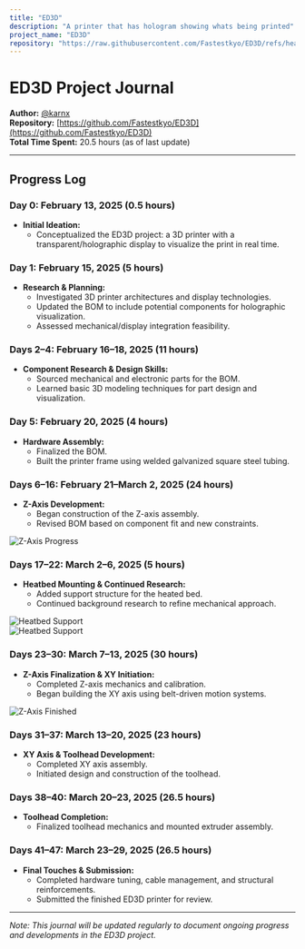 ```yaml
---
title: "ED3D"
description: "A printer that has hologram showing whats being printed"
project_name: "ED3D"
repository: "https://raw.githubusercontent.com/Fastestkyo/ED3D/refs/heads/main/journal.md"
---
```

# ED3D Project Journal

**Author:** [@karnx](https://github.com/Fastestkyo)  
**Repository:** [https://github.com/Fastestkyo/ED3D](https://github.com/Fastestkyo/ED3D)  
**Total Time Spent:** 20.5 hours (as of last update)

---



## Progress Log

### Day 0: February 13, 2025 (0.5 hours)
- **Initial Ideation:**
  - Conceptualized the ED3D project: a 3D printer with a transparent/holographic display to visualize the print in real time.

### Day 1: February 15, 2025 (5 hours)
- **Research & Planning:**
  - Investigated 3D printer architectures and display technologies.
  - Updated the BOM to include potential components for holographic visualization.
  - Assessed mechanical/display integration feasibility.

### Days 2–4: February 16–18, 2025 (11 hours)
- **Component Research & Design Skills:**
  - Sourced mechanical and electronic parts for the BOM.
  - Learned basic 3D modeling techniques for part design and visualization.

### Day 5: February 20, 2025 (4 hours)
- **Hardware Assembly:**
  - Finalized the BOM.
  - Built the printer frame using welded galvanized square steel tubing.

### Days 6–16: February 21–March 2, 2025 (24 hours)
- **Z-Axis Development:**
  - Began construction of the Z-axis assembly.
  - Revised BOM based on component fit and new constraints.

![Z-Axis Progress](https://github.com/user-attachments/assets/536d5975-e3ec-4e65-87a3-0dc43c495e3e)

### Days 17–22: March 2–6, 2025 (5 hours)
- **Heatbed Mounting & Continued Research:**
  - Added support structure for the heated bed.
  - Continued background research to refine mechanical approach.

![Heatbed Support](https://github.com/user-attachments/assets/a56423a7-f586-4adb-a9e5-d7c679b7e917)  
![Heatbed Support](https://github.com/user-attachments/assets/52c3d090-2eeb-432f-a230-d23d1db38c38)

### Days 23–30: March 7–13, 2025 (30 hours)
- **Z-Axis Finalization & XY Initiation:**
  - Completed Z-axis mechanics and calibration.
  - Began building the XY axis using belt-driven motion systems.

![Z-Axis Finished](https://github.com/user-attachments/assets/32ac731c-7475-4b3c-b002-14f731b863bc)

### Days 31–37: March 13–20, 2025 (23 hours)
- **XY Axis & Toolhead Development:**
  - Completed XY axis assembly.
  - Initiated design and construction of the toolhead.

### Days 38–40: March 20–23, 2025 (26.5 hours)
- **Toolhead Completion:**
  - Finalized toolhead mechanics and mounted extruder assembly.

### Days 41–47: March 23–29, 2025 (26.5 hours)
- **Final Touches & Submission:**
  - Completed hardware tuning, cable management, and structural reinforcements.
  - Submitted the finished ED3D printer for review.

---

*Note: This journal will be updated regularly to document ongoing progress and developments in the ED3D project.*
